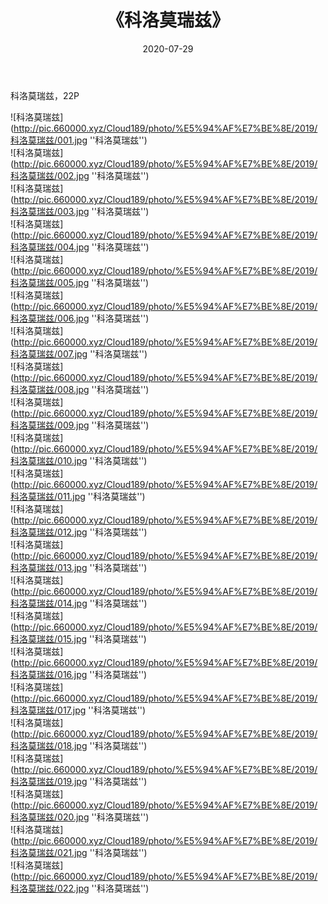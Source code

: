 ﻿---
layout: post
title:  《科洛莫瑞兹》
date:   2020-07-29
img: http://pic.660000.xyz/Cloud189/photo/%E5%94%AF%E7%BE%8E/2019/科洛莫瑞兹/000.jpg
categories: [美女, 清纯, 唯美]
---

科洛莫瑞兹，22P

![科洛莫瑞兹](http://pic.660000.xyz/Cloud189/photo/%E5%94%AF%E7%BE%8E/2019/科洛莫瑞兹/001.jpg ''科洛莫瑞兹'') <br>
![科洛莫瑞兹](http://pic.660000.xyz/Cloud189/photo/%E5%94%AF%E7%BE%8E/2019/科洛莫瑞兹/002.jpg ''科洛莫瑞兹'') <br>
![科洛莫瑞兹](http://pic.660000.xyz/Cloud189/photo/%E5%94%AF%E7%BE%8E/2019/科洛莫瑞兹/003.jpg ''科洛莫瑞兹'') <br>
![科洛莫瑞兹](http://pic.660000.xyz/Cloud189/photo/%E5%94%AF%E7%BE%8E/2019/科洛莫瑞兹/004.jpg ''科洛莫瑞兹'') <br>
![科洛莫瑞兹](http://pic.660000.xyz/Cloud189/photo/%E5%94%AF%E7%BE%8E/2019/科洛莫瑞兹/005.jpg ''科洛莫瑞兹'') <br>
![科洛莫瑞兹](http://pic.660000.xyz/Cloud189/photo/%E5%94%AF%E7%BE%8E/2019/科洛莫瑞兹/006.jpg ''科洛莫瑞兹'') <br>
![科洛莫瑞兹](http://pic.660000.xyz/Cloud189/photo/%E5%94%AF%E7%BE%8E/2019/科洛莫瑞兹/007.jpg ''科洛莫瑞兹'') <br>
![科洛莫瑞兹](http://pic.660000.xyz/Cloud189/photo/%E5%94%AF%E7%BE%8E/2019/科洛莫瑞兹/008.jpg ''科洛莫瑞兹'') <br>
![科洛莫瑞兹](http://pic.660000.xyz/Cloud189/photo/%E5%94%AF%E7%BE%8E/2019/科洛莫瑞兹/009.jpg ''科洛莫瑞兹'') <br>
![科洛莫瑞兹](http://pic.660000.xyz/Cloud189/photo/%E5%94%AF%E7%BE%8E/2019/科洛莫瑞兹/010.jpg ''科洛莫瑞兹'') <br>
![科洛莫瑞兹](http://pic.660000.xyz/Cloud189/photo/%E5%94%AF%E7%BE%8E/2019/科洛莫瑞兹/011.jpg ''科洛莫瑞兹'') <br>
![科洛莫瑞兹](http://pic.660000.xyz/Cloud189/photo/%E5%94%AF%E7%BE%8E/2019/科洛莫瑞兹/012.jpg ''科洛莫瑞兹'') <br>
![科洛莫瑞兹](http://pic.660000.xyz/Cloud189/photo/%E5%94%AF%E7%BE%8E/2019/科洛莫瑞兹/013.jpg ''科洛莫瑞兹'') <br>
![科洛莫瑞兹](http://pic.660000.xyz/Cloud189/photo/%E5%94%AF%E7%BE%8E/2019/科洛莫瑞兹/014.jpg ''科洛莫瑞兹'') <br>
![科洛莫瑞兹](http://pic.660000.xyz/Cloud189/photo/%E5%94%AF%E7%BE%8E/2019/科洛莫瑞兹/015.jpg ''科洛莫瑞兹'') <br>
![科洛莫瑞兹](http://pic.660000.xyz/Cloud189/photo/%E5%94%AF%E7%BE%8E/2019/科洛莫瑞兹/016.jpg ''科洛莫瑞兹'') <br>
![科洛莫瑞兹](http://pic.660000.xyz/Cloud189/photo/%E5%94%AF%E7%BE%8E/2019/科洛莫瑞兹/017.jpg ''科洛莫瑞兹'') <br>
![科洛莫瑞兹](http://pic.660000.xyz/Cloud189/photo/%E5%94%AF%E7%BE%8E/2019/科洛莫瑞兹/018.jpg ''科洛莫瑞兹'') <br>
![科洛莫瑞兹](http://pic.660000.xyz/Cloud189/photo/%E5%94%AF%E7%BE%8E/2019/科洛莫瑞兹/019.jpg ''科洛莫瑞兹'') <br>
![科洛莫瑞兹](http://pic.660000.xyz/Cloud189/photo/%E5%94%AF%E7%BE%8E/2019/科洛莫瑞兹/020.jpg ''科洛莫瑞兹'') <br>
![科洛莫瑞兹](http://pic.660000.xyz/Cloud189/photo/%E5%94%AF%E7%BE%8E/2019/科洛莫瑞兹/021.jpg ''科洛莫瑞兹'') <br>
![科洛莫瑞兹](http://pic.660000.xyz/Cloud189/photo/%E5%94%AF%E7%BE%8E/2019/科洛莫瑞兹/022.jpg ''科洛莫瑞兹'') <br>
